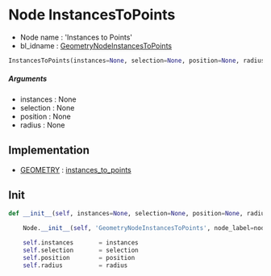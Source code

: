 # Node InstancesToPoints

- Node name : 'Instances to Points'
- bl_idname : [GeometryNodeInstancesToPoints](https://docs.blender.org/api/current/bpy.types.GeometryNodeInstancesToPoints.html)


``` python
InstancesToPoints(instances=None, selection=None, position=None, radius=None, node_label=None, node_color=None)
```
##### Arguments

- instances : None
- selection : None
- position : None
- radius : None

## Implementation

- [GEOMETRY](/docs/GeoNodes/socket_GEOMETRY.md) : [instances_to_points](/docs/GeoNodes/socket_GEOMETRY.md#instances_to_points)

## Init

``` python
def __init__(self, instances=None, selection=None, position=None, radius=None, node_label=None, node_color=None):

    Node.__init__(self, 'GeometryNodeInstancesToPoints', node_label=node_label, node_color=node_color)

    self.instances       = instances
    self.selection       = selection
    self.position        = position
    self.radius          = radius
```
